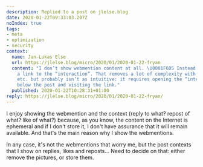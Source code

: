 ```yaml
---
description: Replied to a post on jlelse.blog
date: 2020-01-22T09:33:03.207Z
noIndex: true
tags:
- meta
- optimization
- security
context:
  name: Jan-Lukas Else
  url: https://jlelse.blog/micro/2020/01/2020-01-22-fryan
  content: "I don’t show webmention content at all. \U0001F605 Instead I just show
    a link to the “interaction”. That removes a lot of complexity with parsing, storing
    etc. but probably isn’t as intuitive: it requires opening the “interactions” section
    below the post and visiting the link."
  published: 2020-01-22T10:28:31+01:00
reply: https://jlelse.blog/micro/2020/01/2020-01-22-fryan/
---
```


I enjoy showing the webmention and the context (reply to what? repost of what? like of what?) because, as you know, the content on the Internet is ephemeral and if I don't store it, I don't have assurance that it will remain available. And that's the main reason why I show the webmentions.

In any case, it's not the webmentions that worry me, but the post contexts that I show on replies, likes and reposts... Need to decide on that: either remove the pictures, or store them.
